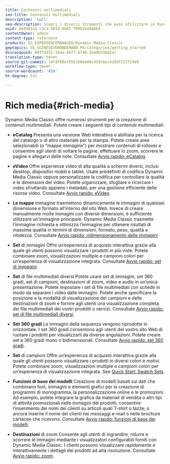 ```yaml
---
title: Contenuti multimediali
seo-title: Contenuti multimediali
description: 'null'
seo-description: Scopri i diversi strumenti che puoi utilizzare in Dynamic Media Classic per creare contenuti multimediali.
uuid: b64981a3-c3c2-4010-9b65-f9982ea0a664
contentOwner: admin
content-type: reference
products: SG_EXPERIENCEMANAGER/Dynamic-Media-Classic
geptopics: SG_SCENESEVENONDEMAND_PK/categories/getting_started
discoiquuid: 86f72d31-19aa-4077-a746-2badb53b02ec
translation-type: tm+mt
source-git-commit: 1df4f88ef856160ee06c43dc6ec430df122f2408
workflow-type: tm+mt
source-wordcount: '459'
ht-degree: 51%

---
```



# Rich media{#rich-media}

Dynamic Media Classic offre numerosi strumenti per la creazione di contenuti multimediali. Potete creare i seguenti tipi di contenuti multimediali:

* **eCatalog** Presenta una versione Web interattiva e abilitata per la ricerca del catalogo o di altro materiale per la stampa. Potete creare aree selezionabili (o “mappe immagine”) per mostrare contenuti di rollover e consentire agli utenti di voltare le pagine, effettuare lo zoom, scorrere le pagine e allegarvi delle note. Consultate [Avvio rapido: eCatalog](/help/quick-start-ecatalog.md).

* **eVideo** Offre esperienze video di alta qualità a schermi diversi, inclusi desktop, dispositivi mobili e tablet. Usate predefiniti di codifica Dynamic Media Classic oppure personalizzate la codifica per controllare la qualità e le dimensioni del video. Potete organizzare, sfogliare e ricercare i video sfruttando appieno i metadati, per una gestione efficiente delle risorse video. Consultate [Avvio rapido: eVideo](/help/quick-start-video.md).

* **Le mappe** immagine trasmettono dinamicamente le immagini di qualsiasi dimensione e formato all’interno del sito Web. Invece di creare manualmente molte immagini con diverse dimensioni, è sufficiente utilizzare un’immagine principale. Dynamic Media Classic trasmette l’immagine richiesta e ottimizza l’immagine per ottenere risultati di massima qualità in termini di dimensioni, formato, peso, qualità e nitidezza. Consultate [Avvio rapido: ridimensionamento delle immagini](/help/quick-start-image-sizing.md)

* **Set** di immagini Offre un’esperienza di acquisto interattiva grazie alla quale gli utenti possono visualizzare i prodotti in più viste. Potete combinare zoom, visualizzazioni multiple e campioni colori per un’esperienza di visualizzazione integrata. Consultate [Avvio rapido: set di immagini](/help/quick-start-image-sets.md).

* **Set** di file multimediali diversi Potete usare set di immagini, set 360 gradi, set di campioni, destinazioni di zoom, video e audio in un’unica presentazione. Potete impostare i set di file multimediali con schede in modo da separare i video dalle immagini. Potete anche specificare la posizione e la modalità di visualizzazione dei campioni e delle destinazioni di zoom e fornire agli utenti una visualizzazione completa dei file multimediali dei vostri prodotti o servizi. Consultate [Avvio rapido: set di file multimediali diversi](/help/quick-start-mixed-media-sets.md).

* **Set 360 gradi** Le immagini della sequenza vengono riprodotte in orizzontale. I set 360 gradi consentono agli utenti del vostro sito Web di ruotare i prodotti per visualizzarli da diverse angolazioni. Potete creare set a 360 gradi mono o bidimensionali. Consultate [Avvio rapido: set 360 gradi](/help/quick-start-spin-sets.md).

* **Set** di campioni Offre un’esperienza di acquisto interattiva grazie alla quale gli utenti possono visualizzare i prodotti in diversi colori e motivi. Potete combinare zoom, visualizzazioni multiple e campioni colori per un’esperienza di visualizzazione integrata. See [Quick Start: Swatch Sets](/help/quick-start-swatch-sets.md).

* **Funzioni di base dei modelli** Creazione di modelli basati sui dati che combinano font, immagini e elementi grafici per la creazione di programmi di monogramma, la personalizzazione online e le promozioni. Ad esempio, potete integrare la grafica da materiali di vendita o altri tipi di attività promozionali nelle immagini dei prodotti; consentire l’inserimento dei nomi dei clienti su articoli quali T-shirt o tazze; o ancora inserire il nome dei clienti nei messaggi e-mail o nelle brochure cartacee che ricevono. Consultate [Avvio rapido: funzioni di base dei modelli](/help/quick-start-template-basics.md).

* **Destinazioni** di zoom Consente agli utenti di ingrandire, ridurre e scorrere le immagini mediante i visualizzatori configurabili forniti con Dynamic Media Classic. I clienti possono visualizzare rapidamente e interattivamente i dettagli dei prodotti ad alta risoluzione. Consultate [Avvio rapido: zoom](/help/quick-start-zoom.md).
